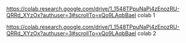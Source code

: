 


https://colab.research.google.com/drive/1_1548TPpuNaPj4zEnozRU-QRRd_XYzOx?authuser=3#scrollTo=xQo9LAqbBael colab 1


https://colab.research.google.com/drive/1_1548TPpuNaPj4zEnozRU-QRRd_XYzOx?authuser=3#scrollTo=xQo9LAqbBael colab 2
